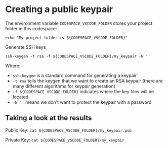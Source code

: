 # Creating a public keypair

The environment variable `CODESPACE_VSCODE_FOLDER` stores your project folder in this codespace:
```
echo "My project folder is ${CODESPACE_VSCODE_FOLDER}"
```

Generate SSH keys
```
ssh-keygen -t rsa -f ${CODESPACE_VSCODE_FOLDER}/my_keypair -N ''
```

Where: 
* `ssh-keygen` is a standard command for generating a keypair`
* `-t rsa` tells the keygen that we want to create an RSA keypair (there are many different algorithms for keypair generation)
* `-f ${CODESPACE_VSCODE_FOLDER}` indicates where the key files will be located
* `-N ''` means we don't want to protect the keypair with a password

## Taking a look at the results
Public Key:
```cat ${CODESPACE_VSCODE_FOLDER}/my_keypair.pub```

Private Key:
```cat ${CODESPACE_VSCODE_FOLDER}/my_keypair```
